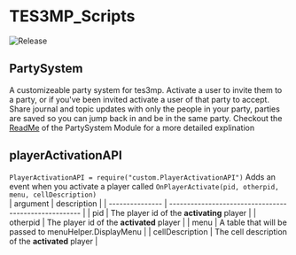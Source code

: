 # TES3MP_Scripts
![Release](https://github.com/DavidMeagher1/TES3MP_Scripts/workflows/Release/badge.svg?branch=main&event=push)

## PartySystem
A customizeable party system for tes3mp. Activate a user to invite them to a party, or if you've been invited activate a user of that party to accept. Share journal and topic updates with only the people in your party, parties are saved so you can jump back in and be in the same party.
Checkout the [ReadMe](https://github.com/DavidMeagher1/PartySystem/blob/main/README.md) of the PartySystem Module for a more detailed explination

## playerActivationAPI
`PlayerActivationAPI = require("custom.PlayerActivationAPI")`
Adds an event when you activate a player called `OnPlayerActivate(pid, otherpid, menu, cellDescription)`  
| argument        | description                                           |
| --------------- | ----------------------------------------------------- |
| pid             | The player id of the **activating** player            |
| otherpid        | The player id of the **activated** player             |
| menu            | A table that will be passed to menuHelper.DisplayMenu |
| cellDescription | The cell description of the **activated** player      |
